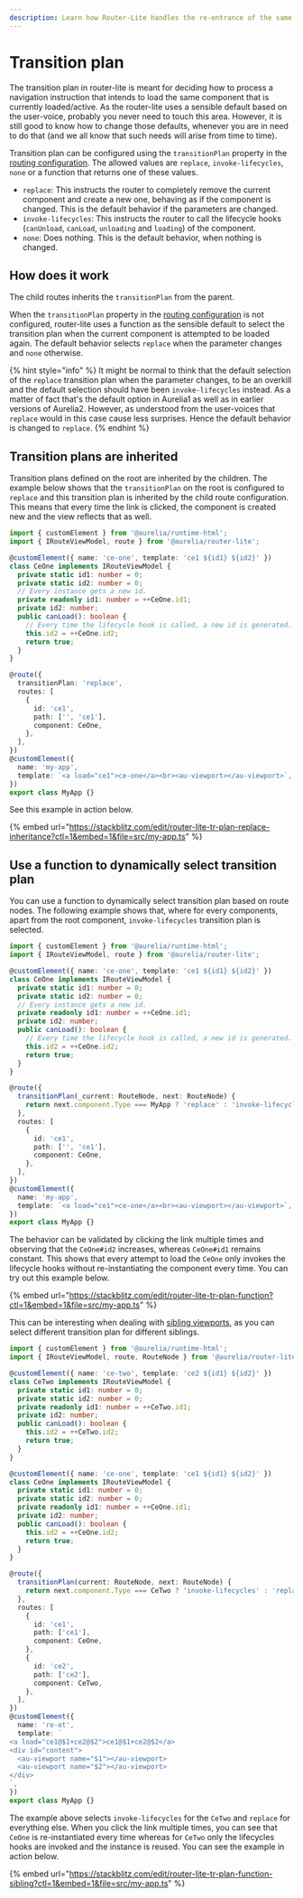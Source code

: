 ```yaml
---
description: Learn how Router-Lite handles the re-entrance of the same component and how to override the default behavior.
---
```


# Transition plan

The transition plan in router-lite is meant for deciding how to process a navigation instruction that intends to load the same component that is currently loaded/active.
As the router-lite uses a sensible default based on the user-voice, probably you never need to touch this area.
However, it is still good to know how to change those defaults, whenever you are in need to do that (and we all know that such needs will arise from time to time).

Transition plan can be configured using the `transitionPlan` property in the [routing configuration](./configuring-routes.md#advanced-route-configuration-options).
The allowed values are `replace`, `invoke-lifecycles`, `none` or a function that returns one of these values.

- `replace`: This instructs the router to completely remove the current component and create a new one, behaving as if the component is changed. This is the default behavior if the parameters are changed.
- `invoke-lifecycles`: This instructs the router to call the lifecycle hooks (`canUnload`, `canLoad`, `unloading` and `loading`) of the component.
- `none`: Does nothing. This is the default behavior, when nothing is changed.

## How does it work

The child routes inherits the `transitionPlan` from the parent.

When the `transitionPlan` property in the [routing configuration](./configuring-routes.md#advanced-route-configuration-options) is not configured, router-lite uses a function as the sensible default to select the transition plan when the current component is attempted to be loaded again.
The default behavior selects `replace` when the parameter changes and `none` otherwise.

{% hint style="info" %}
It might be normal to think that the default selection of the `replace` transition plan when the parameter changes, to be an overkill and the default selection should have been `invoke-lifecycles` instead.
As a matter of fact that's the default option in Aurelia1 as well as in earlier versions of Aurelia2.
However, as understood from the user-voices that `replace` would in this case cause less surprises.
Hence the default behavior is changed to `replace`.
{% endhint %}

## Transition plans are inherited

Transition plans defined on the root are inherited by the children.
The example below shows that the `transitionPlan` on the root is configured to `replace` and this transition plan is inherited by the child route configuration.
This means that every time the link is clicked, the component is created new and the view reflects that as well.

```typescript
import { customElement } from '@aurelia/runtime-html';
import { IRouteViewModel, route } from '@aurelia/router-lite';

@customElement({ name: 'ce-one', template: 'ce1 ${id1} ${id2}' })
class CeOne implements IRouteViewModel {
  private static id1: number = 0;
  private static id2: number = 0;
  // Every instance gets a new id.
  private readonly id1: number = ++CeOne.id1;
  private id2: number;
  public canLoad(): boolean {
    // Every time the lifecycle hook is called, a new id is generated.
    this.id2 = ++CeOne.id2;
    return true;
  }
}

@route({
  transitionPlan: 'replace',
  routes: [
    {
      id: 'ce1',
      path: ['', 'ce1'],
      component: CeOne,
    },
  ],
})
@customElement({
  name: 'my-app',
  template: `<a load="ce1">ce-one</a><br><au-viewport></au-viewport>`,
})
export class MyApp {}
```

See this example in action below.

{% embed url="https://stackblitz.com/edit/router-lite-tr-plan-replace-inheritance?ctl=1&embed=1&file=src/my-app.ts" %}

## Use a function to dynamically select transition plan

You can use a function to dynamically select transition plan based on route nodes.
The following example shows that, where for every components, apart from the root component, `invoke-lifecycles` transition plan is selected.

```typescript
import { customElement } from '@aurelia/runtime-html';
import { IRouteViewModel, route } from '@aurelia/router-lite';

@customElement({ name: 'ce-one', template: 'ce1 ${id1} ${id2}' })
class CeOne implements IRouteViewModel {
  private static id1: number = 0;
  private static id2: number = 0;
  // Every instance gets a new id.
  private readonly id1: number = ++CeOne.id1;
  private id2: number;
  public canLoad(): boolean {
    // Every time the lifecycle hook is called, a new id is generated.
    this.id2 = ++CeOne.id2;
    return true;
  }
}

@route({
  transitionPlan(_current: RouteNode, next: RouteNode) {
    return next.component.Type === MyApp ? 'replace' : 'invoke-lifecycles';
  },
  routes: [
    {
      id: 'ce1',
      path: ['', 'ce1'],
      component: CeOne,
    },
  ],
})
@customElement({
  name: 'my-app',
  template: `<a load="ce1">ce-one</a><br><au-viewport></au-viewport>`,
})
export class MyApp {}
```

The behavior can be validated by clicking the link multiple times and observing that the `CeOne#id2` increases, whereas `CeOne#id1` remains constant.
This shows that every attempt to load the `CeOne` only invokes the lifecycle hooks without re-instantiating the component every time.
You can try out this example below.

{% embed url="https://stackblitz.com/edit/router-lite-tr-plan-function?ctl=1&embed=1&file=src/my-app.ts" %}

This can be interesting when dealing with [sibling viewports](./viewports.md#sibling-viewports), as you can select different transition plan for different siblings.

```typescript
import { customElement } from '@aurelia/runtime-html';
import { IRouteViewModel, route, RouteNode } from '@aurelia/router-lite';

@customElement({ name: 'ce-two', template: 'ce2 ${id1} ${id2}' })
class CeTwo implements IRouteViewModel {
  private static id1: number = 0;
  private static id2: number = 0;
  private readonly id1: number = ++CeTwo.id1;
  private id2: number;
  public canLoad(): boolean {
    this.id2 = ++CeTwo.id2;
    return true;
  }
}

@customElement({ name: 'ce-one', template: 'ce1 ${id1} ${id2}' })
class CeOne implements IRouteViewModel {
  private static id1: number = 0;
  private static id2: number = 0;
  private readonly id1: number = ++CeOne.id1;
  private id2: number;
  public canLoad(): boolean {
    this.id2 = ++CeOne.id2;
    return true;
  }
}

@route({
  transitionPlan(current: RouteNode, next: RouteNode) {
    return next.component.Type === CeTwo ? 'invoke-lifecycles' : 'replace';
  },
  routes: [
    {
      id: 'ce1',
      path: ['ce1'],
      component: CeOne,
    },
    {
      id: 'ce2',
      path: ['ce2'],
      component: CeTwo,
    },
  ],
})
@customElement({
  name: 'ro-ot',
  template: `
<a load="ce1@$1+ce2@$2">ce1@$1+ce2@$2</a>
<div id="content">
  <au-viewport name="$1"></au-viewport>
  <au-viewport name="$2"></au-viewport>
</div>
`,
})
export class MyApp {}
```

The example above selects `invoke-lifecycles` for the `CeTwo` and `replace` for everything else.
When you click the link multiple times, you can see that `CeOne` is re-instantiated every time whereas for `CeTwo` only the lifecycles hooks are invoked and the instance is reused.
You can see the example in action below.

{% embed url="https://stackblitz.com/edit/router-lite-tr-plan-function-sibling?ctl=1&embed=1&file=src/my-app.ts" %}

